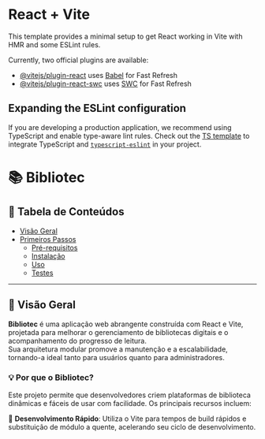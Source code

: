 # React + Vite

This template provides a minimal setup to get React working in Vite with HMR and some ESLint rules.

Currently, two official plugins are available:

- [@vitejs/plugin-react](https://github.com/vitejs/vite-plugin-react/blob/main/packages/plugin-react/README.md) uses [Babel](https://babeljs.io/) for Fast Refresh
- [@vitejs/plugin-react-swc](https://github.com/vitejs/vite-plugin-react-swc) uses [SWC](https://swc.rs/) for Fast Refresh

## Expanding the ESLint configuration

If you are developing a production application, we recommend using TypeScript and enable type-aware lint rules. Check out the [TS template](https://github.com/vitejs/vite/tree/main/packages/create-vite/template-react-ts) to integrate TypeScript and [`typescript-eslint`](https://typescript-eslint.io) in your project.

# 📚 Bibliotec

## 📌 Tabela de Conteúdos

- [Visão Geral](#visão-geral)
- [Primeiros Passos](#primeiros-passos)
  - [Pré-requisitos](#pré-requisitos)
  - [Instalação](#instalação)
  - [Uso](#uso)
  - [Testes](#testes)

---

## 📖 Visão Geral

**Bibliotec** é uma aplicação web abrangente construída com React e Vite, projetada para melhorar o gerenciamento de bibliotecas digitais e o acompanhamento do progresso de leitura.  
Sua arquitetura modular promove a manutenção e a escalabilidade, tornando-a ideal tanto para usuários quanto para administradores.

### 💡 Por que o Bibliotec?

Este projeto permite que desenvolvedores criem plataformas de biblioteca dinâmicas e fáceis de usar com facilidade. Os principais recursos incluem:

🌸 **Desenvolvimento Rápido**: Utiliza o Vite para tempos de build rápidos e substituição de módulo a quente, acelerando seu ciclo de desenvolvimento.

